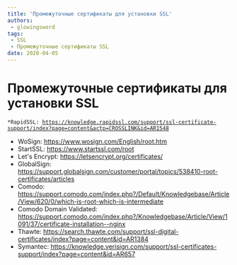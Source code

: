 ```yaml
---
title: 'Промежуточные сертификаты для установки SSL'
authors: 
 - glowingsword
tags:
 - SSL
 - Промежуточные сертификаты SSL
date: 2020-04-05
---
```

# Промежуточные сертификаты для установки SSL

`*RapidSSL: `[`https://knowledge.rapidssl.com/support/ssl-certificate-support/index?page=content&actp=CROSSLINK&id=AR1548`](https://knowledge.rapidssl.com/support/ssl-certificate-support/index?page=content&actp=CROSSLINK&id=AR1548)

-   WoSign: <https://www.wosign.com/English/root.htm>
-   StartSSL: <https://www.startssl.com/root>
-   Let's Encrypt: <https://letsencrypt.org/certificates/>
-   GlobalSign:
    <https://support.globalsign.com/customer/portal/topics/538410-root-certificates/articles>
-   Comodo:
    <https://support.comodo.com/index.php?/Default/Knowledgebase/Article/View/620/0/which-is-root-which-is-intermediate>
-   Comodo Domain Validated:
    <https://support.comodo.com/index.php?/Knowledgebase/Article/View/1091/37/certificate-installation--nginx>
-   Thawte:
    <https://search.thawte.com/support/ssl-digital-certificates/index?page=content&id=AR1384>
-   Symantec:
    <https://knowledge.verisign.com/support/ssl-certificates-support/index?page=content&id=AR657>